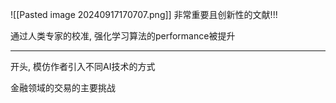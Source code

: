 

![[Pasted image 20240917170707.png]]
非常重要且创新性的文献!!!

通过人类专家的校准, 强化学习算法的performance被提升

---

开头, 模仿作者引入不同AI技术的方式

金融领域的交易的主要挑战
